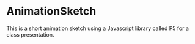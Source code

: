 # AnimationSketch
This is a short animation sketch using a Javascript library called P5 for a class presentation.
